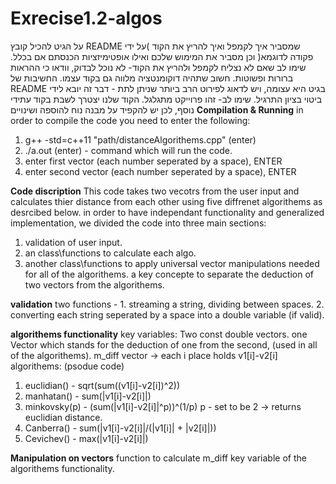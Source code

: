 # Exrecise1.2-algos
על הגיט להכיל קובץ README שמסביר איך לקמפל ואיך להריץ את הקוד )על ידי פקודה לדוגמא( וכן
מסביר את המימוש שלכם ואילו אופטימיזציות הכנסתם אם בכלל. שימו לב שאם לא נצליח לקמפל
ולהריץ את הקוד- לא נוכל לבדוק, וודאו כי ההראות ברורות ופשוטות. חשוב שתהיה דוקומנטציה מלווה
גם בקוד עצמו. החשיבות של README בגיט היא עצומה, ויש לדאוג לפירוט הרב ביותר שניתן לתת -
דבר זה יובא לידי ביטוי בציון התרגיל. שימו לב- זהו פרוייקט מתגלגל. הקוד שלנו יצטרך לשבת בקוד
עתידי נוסף, לכן יש להקפיד על מבנה נוח להוספה ושינויים
**Compilation & Running**
in order to compile the code you need to enter the following:
1. g++ -std=c++11 "path/distanceAlgorithems.cpp" (enter)
2. ./a.out (enter) - command which will run the code.
3. enter first vector (each number seperated by a space), ENTER
4. enter second vector (each number seperated by a space), ENTER


**Code discription**
This code takes two vecotrs from the user input and calculates thier distance from each other using five diffrenet algorithems as desrcibed below.
in order to have independant functionality and generalized implementation, we divided the code into three main sections:
1. validation of user input.
2. an class\functions to calculate each algo.
3. another class\functions to apply universal vector manipulations needed for all of the algorithems.
a key concepte to separate the deduction of two vectors from the algorithems.

**validation**
two functions - 1. streaming a string, dividing between spaces.
                2. converting each string seperated by a space into a double variable (if valid).
                
**algorithems functionality**
key variables: Two const double vectors.
               one Vector which stands for the deduction of one from the second, (used in all of the algorithems). 
               m_diff vector -> each i place holds v1[i]-v2[i] 
algorithems: (psodue code)
1. euclidian() - sqrt(sum((v1[i]-v2[i])^2))
2. manhatan() - sum(|v1[i]-v2[i]|)
3. minkovsky(p) - (sum(|v1[i]-v2[i]|^p))^(1/p)
              p - set to be 2 -> returns euclidian distance.
4. Canberra() - sum(|v1[i]-v2[i]|/(|v1[i]| + |v2[i]|))
5. Cevichev() - max(|v1[i]-v2[i]|)

**Manipulation on vectors**
function to calculate m_diff key variable of the algorithems functionality.





